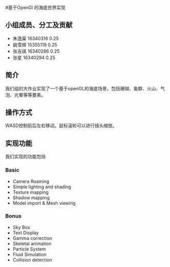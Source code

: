 #基于OpenGl 的海底世界实现

## 小组成员、分工及贡献

- 朱逸渠 16340316 0.25
- 姚雪辉 15355119 0.25
- 张吉祺 16340286 0.25
- 张星 16340294 0.25

## 简介
我们组的大作业实现了一个基于openGL的海底场景，包括珊瑚、鱼群、火山、气泡、光晕等等要素。

## 操作方式
WASD控制前后左右移动。鼠标滚轮可以进行镜头缩放。

## 实现功能

我们实现的功能包括

### Basic

- Camera Roaming
- Simple lighting and shading
- Texture mapping
- Shadow mapping
- Model import & Mesh viewing 

### Bonus
- Sky Box
- Text Display
- Gamma correction
- Skeletal animation
- Particle System
- Fluid Simulation
- Collision detection